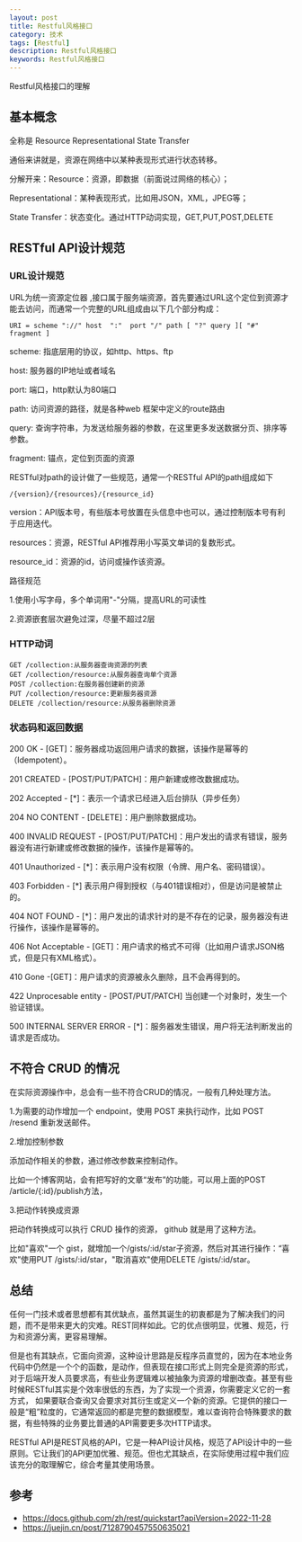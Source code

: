 ```yaml
---
layout: post
title: Restful风格接口
category: 技术
tags: [Restful]
description: Restful风格接口
keywords: Restful风格接口
---
```


Restful风格接口的理解


## 基本概念

全称是 Resource Representational State Transfer

通俗来讲就是，资源在网络中以某种表现形式进行状态转移。

分解开来：Resource：资源，即数据（前面说过网络的核心）；

Representational：某种表现形式，比如用JSON，XML，JPEG等；

State Transfer：状态变化。通过HTTP动词实现，GET,PUT,POST,DELETE


## RESTful API设计规范

### URL设计规范

URL为统一资源定位器 ,接口属于服务端资源，首先要通过URL这个定位到资源才能去访问，而通常一个完整的URL组成由以下几个部分构成：

`URI = scheme "://" host  ":"  port "/" path [ "?" query ][ "#" fragment ]`

scheme: 指底层用的协议，如http、https、ftp

host: 服务器的IP地址或者域名

port: 端口，http默认为80端口

path: 访问资源的路径，就是各种web 框架中定义的route路由

query: 查询字符串，为发送给服务器的参数，在这里更多发送数据分页、排序等参数。

fragment: 锚点，定位到页面的资源


RESTful对path的设计做了一些规范，通常一个RESTful API的path组成如下

`/{version}/{resources}/{resource_id}`


version：API版本号，有些版本号放置在头信息中也可以，通过控制版本号有利于应用迭代。

resources：资源，RESTful API推荐用小写英文单词的复数形式。

resource_id：资源的id，访问或操作该资源。

路径规范

1.使用小写字母，多个单词用"-"分隔，提高URL的可读性

2.资源嵌套层次避免过深，尽量不超过2层


### HTTP动词

```shell
GET /collection:从服务器查询资源的列表
GET /collection/resource:从服务器查询单个资源
POST /collection:在服务器创建新的资源
PUT /collection/resource:更新服务器资源
DELETE /collection/resource:从服务器删除资源
```


### 状态码和返回数据

200 OK - [GET]：服务器成功返回用户请求的数据，该操作是幂等的（Idempotent）。

201 CREATED - [POST/PUT/PATCH]：用户新建或修改数据成功。

202 Accepted - [*]：表示一个请求已经进入后台排队（异步任务）

204 NO CONTENT - [DELETE]：用户删除数据成功。

400 INVALID REQUEST - [POST/PUT/PATCH]：用户发出的请求有错误，服务器没有进行新建或修改数据的操作，该操作是幂等的。

401 Unauthorized - [*]：表示用户没有权限（令牌、用户名、密码错误）。

403 Forbidden - [*] 表示用户得到授权（与401错误相对），但是访问是被禁止的。

404 NOT FOUND - [*]：用户发出的请求针对的是不存在的记录，服务器没有进行操作，该操作是幂等的。

406 Not Acceptable - [GET]：用户请求的格式不可得（比如用户请求JSON格式，但是只有XML格式）。

410 Gone -[GET]：用户请求的资源被永久删除，且不会再得到的。

422 Unprocesable entity - [POST/PUT/PATCH] 当创建一个对象时，发生一个验证错误。

500 INTERNAL SERVER ERROR - [*]：服务器发生错误，用户将无法判断发出的请求是否成功。

## 不符合 CRUD 的情况

在实际资源操作中，总会有一些不符合CRUD的情况，一般有几种处理方法。

1.为需要的动作增加一个 endpoint，使用 POST 来执行动作，比如 POST /resend 重新发送邮件。


2.增加控制参数

添加动作相关的参数，通过修改参数来控制动作。

比如一个博客网站，会有把写好的文章“发布”的功能，可以用上面的POST /article/{:id}/publish方法，


3.把动作转换成资源

把动作转换成可以执行 CRUD 操作的资源， github 就是用了这种方法。

比如"喜欢"一个 gist，就增加一个/gists/:id/star子资源，然后对其进行操作：“喜欢”使用PUT /gists/:id/star，"取消喜欢"使用DELETE /gists/:id/star。




## 总结

任何一门技术或者思想都有其优缺点，虽然其诞生的初衷都是为了解决我们的问题，而不是带来更大的灾难。REST同样如此。它的优点很明显，优雅、规范，行为和资源分离，更容易理解。

但是也有其缺点，它面向资源，这种设计思路是反程序员直觉的，因为在本地业务代码中仍然是一个个的函数，是动作，但表现在接口形式上则完全是资源的形式，
对于后端开发人员要求高，有些业务逻辑难以被抽象为资源的增删改查。甚至有些时候RESTful其实是个效率很低的东西，为了实现一个资源，你需要定义它的一套方式，
如果要联合查询又会要求对其衍生或定义一个新的资源。它提供的接口一般是“粗”粒度的，它通常返回的都是完整的数据模型，难以查询符合特殊要求的数据，有些特殊的业务要比普通的API需要更多次HTTP请求。

RESTful API是REST风格的API，它是一种API设计风格，规范了API设计中的一些原则。它让我们的API更加优雅、规范。但也尤其缺点，在实际使用过程中我们应该充分的取理解它，综合考量其使用场景。


## 参考

- https://docs.github.com/zh/rest/quickstart?apiVersion=2022-11-28
- https://juejin.cn/post/7128790457550635021
